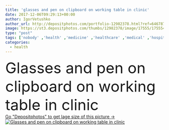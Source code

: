 ```yaml
---
title: 'glasses and pen on clipboard on working table in clinic'
date: 2017-12-06T09:29:13+00:00
author: IgorVetushko
author_url: http://depositphotos.com/portfolio-12982378.html?ref=64678756
image: https://st3.depositphotos.com/thumbs/12982378/image/17555/175554258/api_thumb_450.jpg?forcejpeg=true
type: "post"
tags: ['nobody' ,'health' ,'medicine' ,'healthcare' ,'medical' ,'hospital' ,'stethoscope' ,'pen' ,'indoors' ,'glasses' ,'folders' ,'clinic' ,'medicines' ,'Medicare' ,'clipboard' ,'copy space' ,'selective focus' ,'working place' ,'working table' ]
categories: 
  - health
---
```

<div aling="center">
            <font size="60"> Glasses and pen on clipboard on working table in clinic</font>   
</div>
<div>
    <a href='https://depositphotos.com/175554258/stock-photo-glasses-pen-clipboard-working-table.html?ref=64678756' target=_blank > Go "Depositphotos" to get lage size of this picture ->
        <img href='https://depositphotos.com/175554258/stock-photo-glasses-pen-clipboard-working-table.html?ref=64678756' src='https://st3.depositphotos.com/12982378/17555/i/950/depositphotos_175554258-stock-photo-glasses-pen-clipboard-working-table.jpg?forcejpeg=true' alt='Glasses and pen on clipboard on working table in clinic' >
    </a>
</div>
